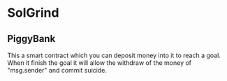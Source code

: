 # SolGrind
## PiggyBank
This a smart contract which you can deposit money into it to reach a goal. When it finish the goal it will allow the withdraw of the money of "msg.sender" and commit suicide. 
